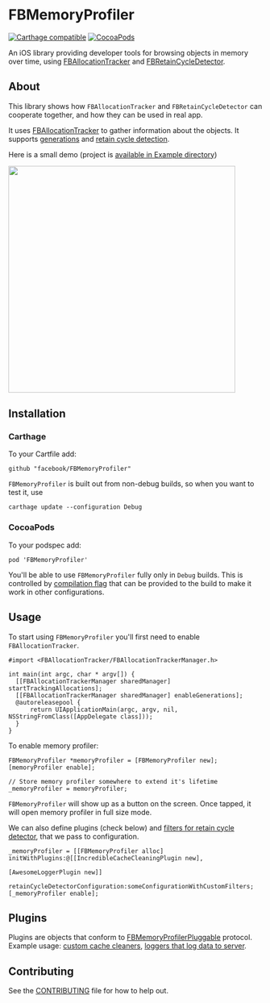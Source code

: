 # FBMemoryProfiler
[![Carthage compatible](https://img.shields.io/badge/Carthage-compatible-4BC51D.svg?style=flat)](https://github.com/Carthage/Carthage)
[![CocoaPods](https://img.shields.io/cocoapods/v/FBMemoryProfiler.svg?maxAge=2592000)]()


An iOS library providing developer tools for browsing objects in memory over time, using [FBAllocationTracker](https://github.com/facebook/FBAllocationTracker) and [FBRetainCycleDetector](https://github.com/facebook/FBRetainCycleDetector).

## About

This library shows how `FBAllocationTracker` and `FBRetainCycleDetector` can cooperate together, and how they can be used in real app.

It uses [FBAllocationTracker](https://github.com/facebook/FBAllocationTracker) to gather information about the objects. 
It supports [generations](https://github.com/facebook/FBAllocationTracker#generations) and [retain cycle detection](https://github.com/facebook/FBRetainCycleDetector).

Here is a small demo (project is [available in Example directory](Example/))

<img src="Example/Images/Example2.gif" width=450/>

## Installation

### Carthage

To your Cartfile add: 

    github "facebook/FBMemoryProfiler"

`FBMemoryProfiler` is built out from non-debug builds, so when you want to test it, use 

    carthage update --configuration Debug

### CocoaPods

To your podspec add:

    pod 'FBMemoryProfiler'

You'll be able to use `FBMemoryProfiler` fully only in `Debug` builds. This is controlled by [compilation flag](FBMemoryProfiler/FBMemoryProfiler.h#L29) that can be provided to the build to make it work in other configurations.

## Usage

To start using `FBMemoryProfiler` you'll first need to enable `FBAllocationTracker`.

```objc
#import <FBAllocationTracker/FBAllocationTrackerManager.h>

int main(int argc, char * argv[]) {
  [[FBAllocationTrackerManager sharedManager] startTrackingAllocations];
  [[FBAllocationTrackerManager sharedManager] enableGenerations];
  @autoreleasepool {
      return UIApplicationMain(argc, argv, nil, NSStringFromClass([AppDelegate class]));
  }
}
```

To enable memory profiler:

```objc
FBMemoryProfiler *memoryProfiler = [FBMemoryProfiler new];
[memoryProfiler enable];

// Store memory profiler somewhere to extend it's lifetime
_memoryProfiler = memoryProfiler;
```

`FBMemoryProfiler` will show up as a button on the screen. Once tapped, it will open memory profiler in full size mode.

We can also define plugins (check below) and [filters for retain cycle detector](https://github.com/facebook/FBRetainCycleDetector#filters), that we pass to configuration.

```objc
_memoryProfiler = [[FBMemoryProfiler alloc] initWithPlugins:@[[IncredibleCacheCleaningPlugin new],
                                                              [AwesomeLoggerPlugin new]]
                           retainCycleDetectorConfiguration:someConfigurationWithCustomFilters;
[_memoryProfiler enable];
```

## Plugins

Plugins are objects that conform to [FBMemoryProfilerPluggable](FBMemoryProfiler/Options/FBMemoryProfilerPluggable.h) protocol. Example usage: [custom cache cleaners](Example/ExampleApp/CacheCleanerPlugin.h), [loggers that log data to server](Example/ExampleApp/RetainCycleLoggerPlugin.h).

## Contributing
See the [CONTRIBUTING](CONTRIBUTING.md) file for how to help out.
